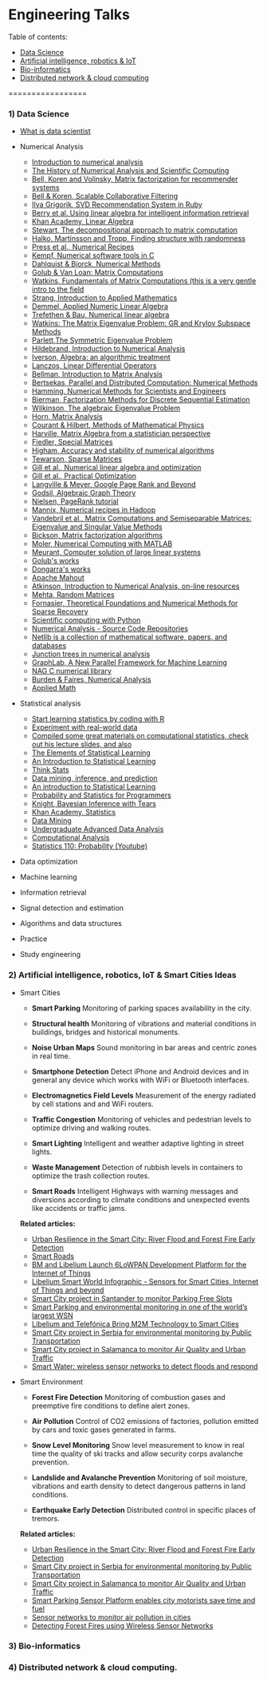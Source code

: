 Engineering Talks
=================

Table of contents:
* [Data Science](https://github.com/ftik-unira/engineering-talks#1-data-science)
* [Artificial intelligence, robotics & IoT](https://github.com/ftik-unira/engineering-talks#2-artificial-intelligence-robotics-iot--smart-cities-ideas)
* [Bio-informatics](https://github.com/ftik-unira/engineering-talks#3-bio-informatics)
* [Distributed network & cloud computing](https://github.com/ftik-unira/engineering-talks#4-distributed-network--cloud-computing)

=================

### 1) Data Science
* [What is data scientist](https://www.quora.com/What-is-a-data-scientist-3?redirected_qid=58676)
* Numerical Analysis
	- [Introduction to numerical analysis](http://homerreid.dyndns.org/teaching/18.330/)
	- [The History of Numerical Analysis and Scientific Computing](http://history.siam.org/)
	- [Bell, Koren and Volinsky, Matrix factorization for recommender systems](http://www2.research.att.com/~volinsky/papers/ieeecomputer.pdf)
	- [Bell & Koren, Scalable Collaborative Filtering](http://public.research.att.com/~volinsky/netflix/BellKorICDM07.pdf)
	- [Ilya Grigorik, SVD Recommendation System in Ruby](http://www.igvita.com/2007/01/15/svd-recommendation-system-in-ruby/)
	- [Berry et al. Using linear algebra for intelligent information retrieval](http://www2.denizyuret.com/ref/berry/berry95using.pdf)
	- [Khan Academy, Linear Algebra](http://www.khanacademy.org/#linear-algebra)
	- [Stewart, The decompositional approach to matrix computation](http://galton.uchicago.edu/~lekheng/courses/309/top10/matrix.pdf)
	- [Halko, Martinsson and Tropp, Finding structure with randomness](http://amath.colorado.edu/faculty/martinss/Pubs/2010_HMT_random_review.pdf)
	- [Press et al., Numerical Recipes](http://www.nr.com/)
	- [Kempf, Numerical software tools in C](http://www.amazon.com/Numerical-Software-Tools-Prentice-Hall-software/dp/0136272746/)
	- [Dahlquist & Bjorck, Numerical Methods](http://www.amazon.com/Numerical-Methods-Germund-Dahlquist/dp/0486428079)
	- [Golub & Van Loan: Matrix Computations](http://www.amazon.com/Computations-Hopkins-Studies-Mathematical-Sciences/dp/0801854148)
	- [Watkins, Fundamentals of Matrix Computations (this is a very gentle intro to the field](http://www.amazon.com/Fundamentals-Matrix-Computations-David-Watkins/dp/0471213942)
	- [Strang, Introduction to Applied Mathematics](http://www.amazon.com/Introduction-Applied-Mathematics-Gilbert-Strang/dp/0961408804)
	- [Demmel, Applied Numeric Linear Algebra](http://www.amazon.com/Applied-Numerical-Linear-Algebra-Demmel/dp/0898713897)
	- [Trefethen & Bau, Numerical linear algebra](http://www.amazon.com/Numerical-Linear-Algebra-Lloyd-Trefethen/dp/0898713617)
	- [Watkins: The Matrix Eigenvalue Problem: GR and Krylov Subspace Methods](http://www.amazon.com/Matrix-Eigenvalue-Problem-Subspace-Methods/dp/0898716411/)
	- [Parlett,The Symmetric Eigenvalue Problem](http://www.amazon.com/Symmetric-Eigenvalue-Problem-Classics-Mathematics/dp/0898714028/)
	- [Hildebrand, Introduction to Numerical Analysis](http://www.amazon.com/Introduction-Numerical-Analysis-Advanced-Mathematics/dp/0486653633)
	- [Iverson, Algebra: an algorithmic treatment](http://www.amazon.com/Algebra-algorithmic-treatment-Kenneth-Iverson/dp/B0006WTFW6)
	- [Lanczos, Linear Differential Operators](http://www.amazon.com/Differential-Operators-Classics-Applied-Mathematics/dp/0898713706/)
	- [Bellman, Introduction to Matrix Analysis](http://www.amazon.com/Introduction-Analysis-Classics-Applied-Mathematics/dp/0898713994/r)
	- [Bertsekas, Parallel and Distributed Computation: Numerical Methods](http://www.amazon.com/Parallel-Distributed-Computation-Numerical-Methods/dp/0136487009)
	- [Hamming, Numerical Methods for Scientists and Engineers](http://www.amazon.com/Numerical-Methods-Scientists-Engineers-Richard/dp/0486652416)
	- [Bierman, Factorization Methods for Discrete Sequential Estimation](http://www.amazon.com/Factorization-Methods-Discrete-Sequential-Estimation/dp/0486449815)
	- [Wilkinson, The algebraic Eigenvalue Problem](http://www.amazon.com/Algebraic-Eigenvalue-Mathematics-Scientific-Computation/dp/0198534183)
	- [Horn, Matrix Analysis](http://www.amazon.com/Matrix-Analysis-Roger-Horn/dp/0521386322)
	- [Courant & Hilbert, Methods of Mathematical Physics](http://www.amazon.com/Methods-Mathematical-Physics-Vol-1/dp/0471179906/)
	- [Harville, Matrix Algebra from a statistician perspective](http://www.amazon.com/gp/product/0387783563/ref=ord_cart_shr?ie=UTF8&m=A2L77EE7U53NWQ&tag=vglnk-c2-20)
	- [Fiedler, Special Matrices](http://www.amazon.com/Special-Matrices-Applications-Numerical-Mathematics/dp/0486466752)
	- [Higham, Accuracy and stability of numerical algorithms](http://www.amazon.com/gp/product/0898715210/)
	- [Tewarson, Sparse Matrices](http://books.google.com/books?id=aU2fYX_TbZ8C)
	- [Gill et al., Numerical linear algebra and optimization](http://books.google.com/books?id=ng3vAAAAMAAJ)
	- [Gill et al., Practical Optimization](http://www.amazon.com/Practical-Optimization-Philip-Gill/dp/0122839528)
	- [Langville & Meyer, Google Page Rank and Beyond](http://www.amazon.com/Googles-PageRank-Beyond-Science-Rankings/dp/0691122024)
	- [Godsil, Algebraic Graph Theory](http://www.amazon.com/Algebraic-Graph-Theory-Chris-Godsil/dp/0387952209)
	- [Nielsen, PageRank tutorial](http://michaelnielsen.org/blog/using-your-laptop-to-compute-pagerank-for-millions-of-webpages/)
	- [Mannix, Numerical recipes in Hadoop](http://www.slideshare.net/jakemannix/seattle-scalability-mahout)
	- [Vandebril et al., Matrix Computations and Semiseparable Matrices: Eigenvalue and Singular Value Methods](http://books.google.com/books?id=846lwZRwrb0C)
	- [Bickson, Matrix factorization algorithms](http://bickson.blogspot.com/2011/06/matrix-factorization-algorithms.html)
	- [Moler, Numerical Computing with MATLAB](http://www.mathworks.com/moler/chapters.html)
	- [Meurant, Computer solution of large linear systems](http://books.google.com/books?id=fSqfb5a3WrwC&printsec=frontcover#v=onepage&q&f=false)
	- [Golub's works](http://www.amazon.com/s/ref=ntt_athr_dp_sr_1?_encoding=UTF8&sort=relevancerank&search-alias=books&field-author=Gene+H.+Golub)
	- [Dongarra's works](http://www.netlib.org/utk/people/JackDongarra/books.htm)
	- [Apache Mahout](https://www.quora.com/topic/Apache-Mahout)
	- [Atkinson, Introduction to Numerical Analysis, on-line resources](http://www.cs.uiowa.edu/~atkinson/ina_sem1.html)
	- [Mehta, Random Matrices](http://www.amazon.com/Random-Matrices-Third-Applied-Mathematics/dp/0120884097)
	- [Fornasier, Theoretical Foundations and Numerical Methods for Sparse Recovery](http://www.amazon.com/gp/product/3110226146/)
	- [Scientific computing with Python](http://numpy.scipy.org/)
	- [Numerical Analysis - Source Code Repositories](http://www.sai.msu.su/sal/B/1/)
	- [Netlib is a collection of mathematical software, papers, and databases](http://www.netlib.org/)
	- [Junction trees in numerical analysis](http://yaroslavvb.blogspot.com/2011/02/junction-trees-in-numerical-analysis.html)
	- [GraphLab, A New Parallel Framework for Machine Learning](http://www.graphlab.ml.cmu.edu/)
	- [NAG C numerical library](http://www.nag.co.uk/numeric/CL/nagdoc_cl09/html/FRONTMATTER/manconts.html)
	- [Burden & Faires, Numerical Analysis](http://books.google.nl/books/about/Numerical_Analysis.html?id=zXnSxY9G2JgC&redir_esc=y)
	- [Applied Math](http://iacs-courses.seas.harvard.edu/courses/am205/fall13/)

* Statistical analysis
	- [Start learning statistics by coding with R](https://www.quora.com/What-are-essential-references-for-R)
	- [Experiment with real-world data](https://www.quora.com/Where-can-I-find-large-datasets-open-to-the-public)
	- [Compiled some great materials on computational statistics, check out his lecture slides, and also](http://www.stat.cmu.edu/~cshalizi/)
	- [The Elements of Statistical Learning](http://www.amazon.com/gp/product/0387848576)
	- [An Introduction to Statistical Learning](http://www.amazon.com/gp/product/1461471370)
	- [Think Stats](http://www.amazon.com/gp/product/1449307116)
	- [Data mining, inference, and prediction](http://statweb.stanford.edu/~tibs/ElemStatLearn/)
	- [An introduction to Statistical Learning](http://www-bcf.usc.edu/~gareth/ISL/)
	- [Probability and Statistics for Programmers](http://greenteapress.com/thinkstats/)
	- [Knight, Bayesian Inference with Tears](http://www.isi.edu/natural-language/people/bayes-with-tears.pdf)
	- [Khan Academy, Statistics](http://www.khanacademy.org/#statistics)
	- [Data Mining](http://www.stat.cmu.edu/~cshalizi/350/)
	- [Undergraduate Advanced Data Analysis](http://www.stat.cmu.edu/~cshalizi/uADA/15/)
	- [Computational Analysis](http://www.eng.utah.edu/~cs5961/)
	- [Statistics 110: Probability (Youtube)](https://www.youtube.com/playlist?list=PL2SOU6wwxB0uwwH80KTQ6ht66KWxbzTIo)

* Data optimization
* Machine learning
* Information retrieval
* Signal detection and estimation
* Algorithms and data structures
* Practice
* Study engineering

### 2) Artificial intelligence, robotics, IoT & Smart Cities Ideas
* Smart Cities
	- **Smart Parking**
	Monitoring of parking spaces availability in the city.

	- **Structural health**
	Monitoring of vibrations and material conditions in buildings, bridges and historical monuments.

	- **Noise Urban Maps**
	Sound monitoring in bar areas and centric zones in real time.

	- **Smartphone Detection**
	Detect iPhone and Android devices and in general any device which works with WiFi or Bluetooth interfaces.

	- **Electromagnetics Field Levels**
	Measurement of the energy radiated by cell stations and and WiFi routers.

	- **Traffic Congestion**
	Monitoring of vehicles and pedestrian levels to optimize driving and walking routes.

	- **Smart Lighting**
	Intelligent and weather adaptive lighting in street lights.

	- **Waste Management**
	Detection of rubbish levels in containers to optimize the trash collection routes.

	- **Smart Roads**
	Intelligent Highways with warning messages and diversions according to climate conditions and unexpected events like accidents or traffic jams.

	**Related articles:**

	- [Urban Resilience in the Smart City: River Flood and Forest Fire Early Detection](http://www.libelium.com/smart-city-urban-resilience-smart-environment)
	- [Smart Roads](http://www.libelium.com/video-smart-roads)
	- [BM and Libelium Launch 6LoWPAN Development Platform for the Internet of Things](http://www.libelium.com/ibm-and-libelium-launch-6lowpan-development-platform-for-the-internet-of-things)
	- [Libelium Smart World Infographic - Sensors for Smart Cities, Internet of Things and beyond](http://www.libelium.com/libelium-smart-world-infographic-smart-cities-internet-of-things)
	- [Smart City project in Santander to monitor Parking Free Slots](http://www.libelium.com/smart_santander_parking_smart_city)
	- [Smart Parking and environmental monitoring in one of the world’s largest WSN](http://www.libelium.com/smart_santander_smart_parking)
	- [Libelium and Telefónica Bring M2M Technology to Smart Cities](http://www.libelium.com/libelium_telefonica_technology_smart_cities)
	- [Smart City project in Serbia for environmental monitoring by Public Transportation](http://www.libelium.com/smart_city_environmental_parameters_public_transportation_waspmote)
	- [Smart City project in Salamanca to monitor Air Quality and Urban Traffic](http://www.libelium.com/smart_city_air_quality_urban_traffic_waspmote)
	- [Smart Water: wireless sensor networks to detect floods and respond](http://www.libelium.com/smart_water_wsn_flood_detection)

* Smart Environment
	- **Forest Fire Detection**
	Monitoring of combustion gases and preemptive fire conditions to define alert zones.

	- **Air Pollution**
	Control of CO2 emissions of factories, pollution emitted by cars and toxic gases generated in farms.
	
	- **Snow Level Monitoring**
	Snow level measurement to know in real time the quality of ski tracks and allow security corps avalanche prevention.

	- **Landslide and Avalanche Prevention**
	Monitoring of soil moisture, vibrations and earth density to detect dangerous patterns in land conditions.

	- **Earthquake Early Detection**
	Distributed control in specific places of tremors.

	**Related articles:**
	
	- [Urban Resilience in the Smart City: River Flood and Forest Fire Early Detection](http://www.libelium.com/smart-city-urban-resilience-smart-environment)
	- [Smart City project in Serbia for environmental monitoring by Public Transportation](http://www.libelium.com/smart_city_environmental_parameters_public_transportation_waspmote)
	- [Smart City project in Salamanca to monitor Air Quality and Urban Traffic](http://www.libelium.com/smart_city_air_quality_urban_traffic_waspmote)
	- [Smart Parking Sensor Platform enables city motorists save time and fuel](http://www.libelium.com/smart_parking)
	- [Sensor networks to monitor air pollution in cities](http://www.libelium.com/smart_cities_wsn_air_pollution)
	- [Detecting Forest Fires using Wireless Sensor Networks](http://www.libelium.com/wireless_sensor_networks_to_detec_forest_fires)
	

### 3) Bio-informatics
### 4) Distributed network & cloud computing.

